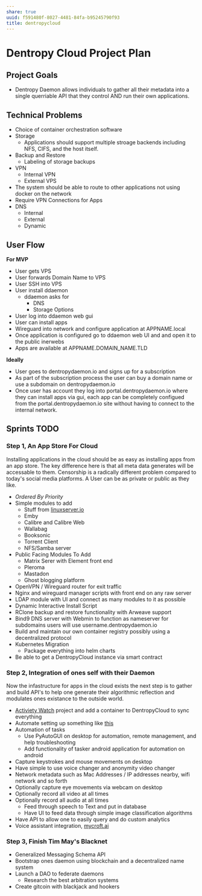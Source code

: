```yaml
---
share: true
uuid: f591480f-8027-4481-84fa-b95245790f93
title: dentropycloud
---
```

# Dentropy Cloud Project Plan


## Project Goals

* Dentropy Daemon allows individuals to gather all their metadata into a single querriable API that they control AND run their own applications.


## Technical Problems

* Choice of container orchestration software
* Storage
	* Applications should support multiple stroage backends including NFS, CIFS, and the host itself.
* Backup and Restore
  * Labeling of storage backups
* VPN
  * Internal VPN
  * External VPS
* The system should be able to route to other applications not using docker on the network
* Require VPN Connections for Apps
* DNS
  * Internal
  * External
  * Dynamic

## User Flow

**For MVP**

* User gets VPS
* User forwards Domain Name to VPS
* User SSH into VPS
* User install ddaemon
  * ddaemon asks for
    * DNS
    * Storage Options
* User log into ddaemon web gui
* User can install apps
* Wireguard into network and configure application at APPNAME.local
* Once application is configured go to ddaemon web UI and and open it to the public inerwebs
* Apps are available at APPNAME.DOMAIN_NAME.TLD

**Ideally**

* User goes to dentropydaemon.io and signs up for a subscription
* As part of the subscription process the user can buy a domain name or use a subdomain on dentropydaemon.io
* Once user has account they log into portal.dentropydaemon.io where they can install apps via gui, each app can be completely configued from the portal.dentropydaemon.io site without having to connect to the internal network.

## Sprints TODO

### Step 1, An App Store For Cloud

Installing applications in the cloud should be as easy as installing apps from an app store. The key difference here is that all meta data generates will be accessable to them. Censorship is a radically different problem compared to today's social media platforms. A User can be as private or public as they like.

- *Ordered By Priority*
- Simple modules to add
  - Stuff from [linuxserver.io](https://fleet.linuxserver.io/)
  - Emby
  - Calibre and Calibre Web
  - Wallabag
  - Booksonic
  - Torrent Client
  - NFS/Samba server
- Public Facing Modules To Add
  - Matrix Serer with Element front end
  - Pleroma
  - Mastadon
  - Ghost blogging platform
- OpenVPN / Wireguard router for exit traffic
- Nginx and wireguard manager scripts with front end on any raw server 
- LDAP module with UI and connect as many modules to it as possible
- Dynamic Interactive Install Script
- RClone backup and restore functionality with Arweave support
- Bind9 DNS server with Webmin to function as nameserver for subdomains users will use username.dentropydaemon.io
- Build and maintain our own container registry possibly using a
  decentralized protocol
- Kubernetes Migration
  - Package everything into helm charts
- Be able to get a DentropyCloud instance via smart contract

### Step 2, Integration of ones self with their Daemon

Now the infastructure for apps in the cloud exists the next step is to gather and build API's to help one generate their algorithmic reflection and modulates ones existance to the outside world.

- [Activiety Watch](https://activitywatch.net/) project and add a container to DentropyCloud to sync everything
- Automate setting up something like [this](https://beepb00p.xyz/myinfra.html)
- Automation of tasks
  - Use PyAutoGUI on desktop for automation, remote management, and help troubleshooting
  - Add functionality of tasker android application for automation on android
- Capture keystrokes and mouse movements on desktop
- Have simple to use voice changer and anonymity video changer
- Network metadata such as Mac Addresses / IP addresses nearby, wifi network and so forth
- Optionally capture eye movements via webcam on desktop
- Optionally record all video at all times
- Optionally record all audio at all times
  - Feed through speech to Text and put in database
  - Have UI to feed data through simple image classification
    algorithms
- Have API to allow one to easily query and do custom analytics
- Voice assistant integration, [mycroft.ai](https://mycroft.ai/)

### Step 3, Finish Tim May's Blacknet

- Generalized Messaging Schema API
- Bootstrap ones daemon using blockchain and a decentralized name system
- Launch a DAO to federate daemons
  - Research the best arbitration systems
- Create gitcoin with blackjack and hookers